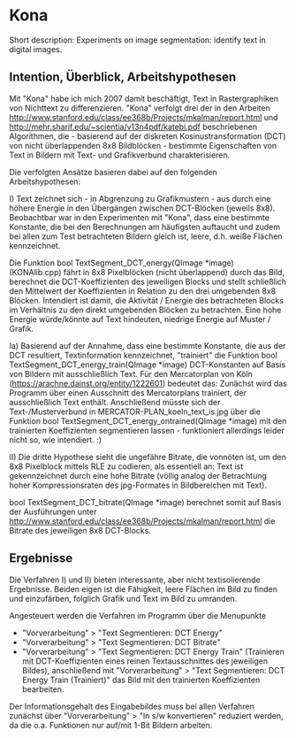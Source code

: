 Kona
====

Short description: Experiments on image segmentation: identify text in digital images.

Intention, Überblick, Arbeitshypothesen
---------------------------------------

Mit "Kona" habe ich mich 2007 damit beschäftigt, Text in Rastergraphiken von Nichttext zu differenzieren. "Kona" verfolgt drei der in den Arbeiten http://www.stanford.edu/class/ee368b/Projects/mkalman/report.html und http://mehr.sharif.edu/~scientia/v13n4pdf/katebi.pdf beschriebenen Algorithmen, die - basierend auf der diskreten Kosinustransformation (DCT) von nicht überlappenden 8x8 Bildblöcken - bestimmte Eigenschaften von Text in Bildern mit Text- und Grafikverbund charakterisieren.

Die verfolgten Ansätze basieren dabei auf den folgenden Arbeitshypothesen:

I) Text zeichnet sich - in Abgrenzung zu Grafikmustern - aus durch eine höhere Energie in den Übergängen zwischen DCT-Blöcken (jeweils 8x8).
Beobachtbar war in den Experimenten mit "Kona", dass eine bestimmte Konstante, die bei den Berechnungen am häufigsten auftaucht und zudem bei allen zum Test betrachteten Bildern gleich ist, leere, d.h. weiße Flächen kennzeichnet.

Die Funktion bool TextSegment_DCT_energy(QImage *image) (KONAlib.cpp) fährt in 8x8 Pixelblöcken (nicht überlappend) durch das Bild, berechnet die DCT-Koeffizienten des jeweiligen Blocks und stellt schließlich den Mittelwert der Koeffizienten in Relation zu den drei umgebenden 8x8 Blöcken. Intendiert ist damit, die Aktivität / Energie des betrachteten Blocks im Verhältnis zu den direkt umgebenden Blöcken zu betrachten. Eine hohe Energie würde/könnte auf Text hindeuten, niedrige Energie auf Muster / Grafik.

Ia) Basierend auf der Annahme, dass eine bestimmte Konstante, die aus der DCT resultiert, Textinformation kennzeichnet, "trainiert" die Funktion bool TextSegment_DCT_energy_train(QImage *image) DCT-Konstanten auf Basis von Bildern mit ausschließlich Text. Für den Mercatorplan von Köln (https://arachne.dainst.org/entity/1222601) bedeutet das: Zunächst wird das Programm über einen Ausschnitt des Mercatorplans trainiert, der ausschließlich Text enthält. Anschließend müsste sich der Text-/Musterverbund in MERCATOR-PLAN_koeln_text_is.jpg über die Funktion bool TextSegment_DCT_energy_ontrained(QImage *image) mit den trainierten Koeffizienten segmentieren lassen - funktioniert allerdings leider nicht so, wie intendiert. :)

II) Die dritte Hypothese sieht die ungefähre Bitrate, die vonnöten ist, um den 8x8 Pixelblock mittels RLE zu codieren, als essentiell an: Text ist gekennzeichnet durch eine hohe Bitrate (völlig analog der Betrachtung hoher Kompressionsraten des jpg-Formates in Bildbereichen mit Text).

bool TextSegment_DCT_bitrate(QImage *image) berechnet somit auf Basis der Ausführungen unter http://www.stanford.edu/class/ee368b/Projects/mkalman/report.html die Bitrate des jeweiligen 8x8 DCT-Blocks.

Ergebnisse
----------

Die Verfahren I) und II) bieten interessante, aber nicht textisolierende Ergebnisse. Beiden eigen ist die Fähigkeit, leere Flächen im Bild zu finden und einzufärben, folglich Grafik und Text im Bild zu umranden.

Angesteuert werden die Verfahren im Programm über die Menupunkte
- "Vorverarbeitung" > "Text Segmentieren: DCT Energy"
- "Vorverarbeitung" > "Text Segmentieren: DCT Bitrate"
- "Vorverarbeitung" > "Text Segmentieren: DCT Energy Train" (Trainieren mit DCT-Koeffizienten eines reinen Textausschnittes des jeweiligen Bildes), anschließend mit "Vorverarbeitung" > "Text Segmentieren: DCT Energy Train (Trainiert)" das Bild mit den trainierten Koeffizienten bearbeiten.

Der Informationsgehalt des Eingabebildes muss bei allen Verfahren zunächst über "Vorverarbeitung" > "In s/w konvertieren" reduziert werden, da die o.a. Funktionen nur auf/mit 1-Bit Bildern arbeiten.
